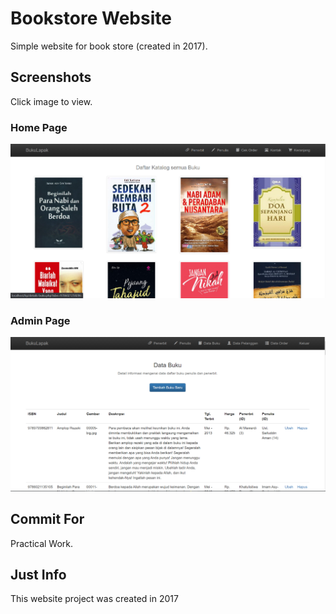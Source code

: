 Bookstore Website
=========

Simple website for book store (created in 2017).

Screenshots
-----------

Click image to view.

### Home Page

[![main refresh](https://github.com/L200130134/BookStore/raw/main/screenshots/Home.png)](https://github.com/L200130134/BookStore/raw/main/screenshots/Home.png)

### Admin Page

[![simple respone1](https://github.com/L200130134/BookStore/raw/main/screenshots/Admin-data%20buku.png)](https://github.com/L200130134/BookStore/raw/main/screenshots/Admin-data%20buku.png)

Commit For
-----------
Practical Work.

Just Info
-----------
This website project was created in 2017
